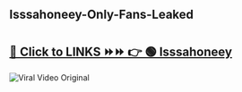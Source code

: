 
 ## Isssahoneey-Only-Fans-Leaked

# <h2><a href="https://clipsfans.com/Isssahoneey&ref=git">🔗 Click to LINKS ⏩⏩ 👉 🟢 Isssahoneey </a></h2>

<a href="https://clipsfans.com/Isssahoneey&ref=git" rel="nofollow" data-target="animated-image.originalLink"><img src="https://i.ibb.co.com/xMMVF88/686577567.gif" alt="Viral Video Original" style="max-width: 100%; display: inline-block;" data-target="animated-image.originalImage"></a>
